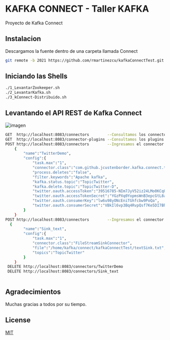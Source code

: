 # KAFKA CONNECT - Taller KAFKA

Proyecto de Kafka Connect 

## Instalacion

Descargamos la fuente dentro de una carpeta llamada Connect

```bash
git remote -b 2021 https://github.com/rmartinezcu/kafkaConnectTest.git

```
## Iniciando las Shells

```bash
./1_LevantarZookeeper.sh
./2_LevantarKafka.sh
./3_kConnect-Distribuido.sh

```

## Levantando el API REST de Kafka Connect

![imagen](https://user-images.githubusercontent.com/63490323/128586391-f6e9e52d-de11-4114-8ca8-7ec73f97bb46.png)

```bash
GET  http://localhost:8083/connectors        --Consultamos los connectores disponibles
GET  http://localhost:8083/connector-plugins --Consultamos los plugins instalados
POST http://localhost:8083/connectors        --Ingresamos el connector
    {
        "name":"TwitterDemo",
        "config":{
            "task.max":"1",
            "connector.class":"com.github.jcustenborder.kafka.connect.twitter.TwitterSourceConnector",
            "process.deletes":"false",
            "filter.keywords":"Apache kafka",
            "kafka.status.topic":"TopicTwitter",
            "kafka.delete.topic":"TopicTwitter-D",
            "twitter.oauth.accessToken":"39516785-NIm7JyV52iz24LMo0KCqUKug1fMUsXkqMZoJOKEnQ",
            "twitter.oauth.accessTokenSecret":"YGzPXq0YopmsWnB3epcGtL8aRwZE4KrXz4xoYPiqgXjPk",
            "twitter.oauth.consumerKey":"lw6u98yONcEniTGhfcbw9PoQa",
            "twitter.oauth.consumerSecret":"VBkIl6vp3Bq4RvpQsf7Ke5DI7BhbOXMg7SPlt3MHwMC59OZuaA"
        }
    }
POST http://localhost:8083/connectors        --Ingresamos el connector
  {
        "name":"Sink_text",
        "config":{
            "task.max":"1",
            "connector.class":"FileStreamSinkConnector",
            "file":"/home/kafka/connect/kafkaConnectTest/textSink.txt",
            "topics":"TopicTwitter"
        }
    }
 DELETE http://localhost:8083/connectors/TwitterDemo
 DELETE http://localhost:8083/connectors/Sink_text
 
```


## Agradecimientos

Muchas gracias a todos por su tiempo.

## License
[MIT](https://choosealicense.com/licenses/mit/)
